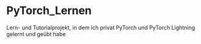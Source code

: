 # PyTorch_Lernen
 Lern- und Tutorialprojekt, in dem ich privat PyTorch und PyTorch Lightning gelernt und geübt habe
